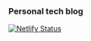 ### Personal tech blog

[![Netlify Status](https://api.netlify.com/api/v1/badges/f018cc79-2f7b-4194-90bd-10e4f0459748/deploy-status)](https://app.netlify.com/sites/paules-blog/deploys)
